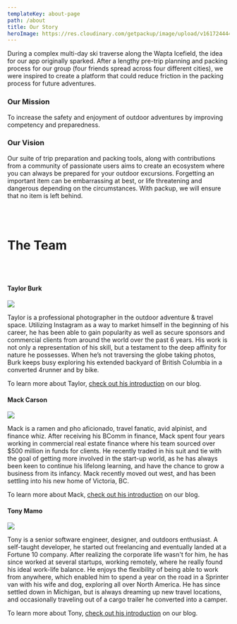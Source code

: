 ```yaml
---
templateKey: about-page
path: /about
title: Our Story
heroImage: https://res.cloudinary.com/getpackup/image/upload/v1617244442/getpackup/mountains_day.jpg
---
```

During a complex multi-day ski traverse along the Wapta Icefield, the idea for our app originally sparked. After a lengthy pre-trip planning and packing process for our group (four friends spread across four different cities), we were inspired to create a platform that could reduce friction in the packing process for future adventures. 

### Our Mission

To increase the safety and enjoyment of outdoor adventures by improving competency and preparedness.

### Our Vision

Our suite of trip preparation and packing tools, along with contributions from a community of passionate users aims to create an ecosystem where you can always be prepared for your outdoor excursions. Forgetting an important item can be embarrassing at best, or life threatening and dangerous depending on the circumstances. With packup, we will ensure that no item is left behind. 

<br></br>

# The Team

<br></br>

#### Taylor Burk

![](https://res.cloudinary.com/getpackup/image/upload/v1617244554/getpackup/j_kelsey_20191023_0625-2.jpg)

Taylor is a professional photographer in the outdoor adventure & travel space. Utilizing Instagram as a way to market himself in the beginning of his career, he has been able to gain popularity as well as secure sponsors and commercial clients from around the world over the past 6 years. His work is not only a representation of his skill, but a testament to the deep affinity for nature he possesses. When he’s not traversing the globe taking photos, Burk keeps busy exploring his extended backyard of British Columbia in a converted 4runner and by bike.

To learn more about Taylor, [check out his introduction](https://getpackup.com/blog/2020-09-10-meet-the-team-taylor-burk/) on our blog.

#### Mack Carson

![](https://res.cloudinary.com/getpackup/image/upload/v1617244556/getpackup/mackheadshot.jpg)

Mack is a ramen and pho aficionado, travel fanatic, avid alpinist, and finance whiz. After receiving his BComm in finance, Mack spent four years working in commercial real estate finance where his team sourced over $500 million in funds for clients. He recently traded in his suit and tie with the goal of getting more involved in the start-up world, as he has always been keen to continue his lifelong learning, and have the chance to grow a business from its infancy. Mack recently moved out west, and has been settling into his new home of Victoria, BC.

To learn more about Mack, [check out his introduction](https://getpackup.com/blog/2020-09-11-meet-the-team-mack-carson/) on our blog.

#### Tony Mamo

![](https://res.cloudinary.com/getpackup/image/upload/v1617244534/getpackup/tony.jpg)

Tony is a senior software engineer, designer, and outdoors enthusiast. A self-taught developer, he started out freelancing and eventually landed at a Fortune 10 company. After realizing the corporate life wasn't for him, he has since worked at several startups, working remotely, where he really found his ideal work-life balance. He enjoys the flexibility of being able to work from anywhere, which enabled him to spend a year on the road in a Sprinter van with his wife and dog, exploring all over North America. He has since settled down in Michigan, but is always dreaming up new travel locations, and occasionally traveling out of a cargo trailer he converted into a camper.

To learn more about Tony, [check out his introduction](https://getpackup.com/blog/2020-09-11-meet-the-team-tony-mamo/) on our blog.
